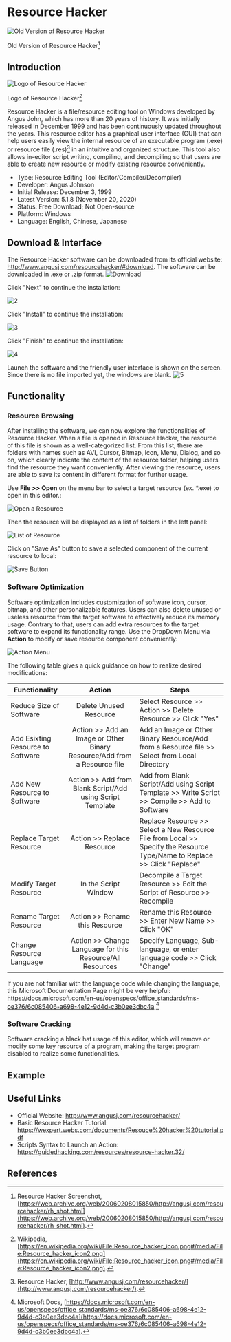 # Resource Hacker
![Old Version of Resource Hacker](https://web.archive.org/web/20060208015850im_/http://angusj.com/resourcehacker/specialmenu.gif)

Old Version of Resource Hacker[^1]
	
## Introduction
![Logo of Resource Hacker](https://upload.wikimedia.org/wikipedia/en/2/2f/Resource_hacker_icon.png)

Logo of Resource Hacker[^2]

Resource Hacker is a file/resource editing tool on Windows developed by Angus John, which has more than 20 years of history. It was initially released in December 1999 and has been continuously updated throughout the years. This resource editor has a graphical user interface (GUI) that can help users easily view the internal resource of an executable program (.exe) or resource file (.res)[^3] in an intuitive and organized structure. This tool also allows in-editor script writing, compiling, and decompiling so that users are able to create new resource or modify existing resource conveniently.

* Type: Resource Editing Tool (Editor/Compiler/Decompiler)
* Developer: Angus Johnson
* Initial Release: December 3, 1999
* Latest Version: 5.1.8 (November 20, 2020)
* Status: Free Download; Not Open-source
* Platform: Windows
* Language: English, Chinese, Japanese

## Download & Interface
The Resource Hacker software can be downloaded from its official website: http://www.angusj.com/resourcehacker/#download. The software can be downloaded in .exe or .zip format.
![Download](https://user-images.githubusercontent.com/47571034/158008900-d0373169-3b00-4e5c-bed2-209692ee8f1c.JPG)

Click "Next" to continue the installation:

![2](https://user-images.githubusercontent.com/47571034/158008976-9e3ad3b9-8cef-468d-92e4-56aedf60665c.JPG)

Click "Install" to continue the installation:

![3](https://user-images.githubusercontent.com/47571034/158008979-b2fca4e6-13fc-4372-9657-ab57dd54863e.JPG)

Click "Finish" to continue the installation:

![4](https://user-images.githubusercontent.com/47571034/158008982-ae649440-7219-4fd0-9d67-495286f19b93.JPG)

Launch the software and the friendly user interface is shown on the screen. Since there is no file imported yet, the windows are blank.
![5](https://user-images.githubusercontent.com/47571034/158008989-ef552ecf-8f00-4ea2-9f9e-0799c344ef09.JPG)

## Functionality
### Resource Browsing
After installing the software, we can now explore the functionalities of Resource Hacker. When a file is opened in Resource Hacker, the resource of this file is shown as a well-categorized list. From this list, there are folders with names such as AVI, Cursor, Bitmap, Icon, Menu, Dialog, and so on, which clearly indicate the content of the resource folder, helping users find the resource they want conveniently. After viewing the resource, users are able to save its content in different format for further usage.

Use **File >> Open** on the menu bar to select a target resource (ex. *.exe) to open in this editor.:

![Open a Resource](https://user-images.githubusercontent.com/47571034/158007676-1134f2f1-cc53-47dc-8546-cf8c4bbf2f0a.JPG)

Then the resource will be displayed as a list of folders in the left panel:

![List of Resource](https://user-images.githubusercontent.com/47571034/158007188-e58268d9-a31e-48b5-8d59-c38a8d9613c6.JPG)

Click on "Save As" button to save a selected component of the current resource to local:

![Save Button](https://user-images.githubusercontent.com/47571034/158007243-334afbfb-4992-4a0d-96f0-58b705825b19.JPG)

### Software Optimization
Software optimization includes customization of software icon, cursor, bitmap, and other personalizable features. Users can also delete unused or useless resource from the target software to effectively reduce its memory usage. Contrary to that, users can add extra resources to the target software to expand its functionality range. Use the DropDown Menu via **Action** to modify or save resource component conveniently:

![Action Menu](https://user-images.githubusercontent.com/47571034/158008810-01da07f7-d1a1-44ab-bc31-c4692cfdc3c1.JPG)

The following table gives a quick guidance on how to realize desired modifications:

| Functionality        | Action           | Steps |
| ------------- |:-------------:| ------------- |
| Reduce Size of Software | Delete Unused Resource | Select Resource >> Action >> Delete Resource >> Click "Yes" |
| Add Esixting Resource to Software | Action >> Add an Image or Other Binary Resource/Add from a Resource file | Add an Image or Other Binary Resource/Add from a Resource file >> Select from Local Directory |
| Add New Resource to Software | Action >> Add from Blank Script/Add using Script Template | Add from Blank Script/Add using Script Template >> Write Script >> Compile >> Add to Software|
| Replace Target Resource | Action >> Replace Resource | Replace Resource >> Select a New Resource File from Local >> Specify the Resource Type/Name to Replace >> Click "Replace" |
| Modify Target Resource | In the Script Window | Decompile a Target Resource >> Edit the Script of Resource >> Recompile |
| Rename Target Resource | Action >> Rename this Resource | Rename this Resource >> Enter New Name >> Click "OK" |
| Change Resource Language | Action >> Change Language for this Resource/All Resources | Specify Language, Sub-language, or enter language code >> Click "Change" |

If you are not familiar with the language code while changing the language, this Microsoft Documentation Page might be very helpful: https://docs.microsoft.com/en-us/openspecs/office_standards/ms-oe376/6c085406-a698-4e12-9d4d-c3b0ee3dbc4a [^4]

### Software Cracking
Software cracking a black hat usage of this editor, which will remove or modify some key resource of a program, making the target program disabled to realize some functionalities.

## Example

## Useful Links
* Official Website: http://www.angusj.com/resourcehacker/
* Basic Resource Hacker Tutorial: https://wexpert.webs.com/documents/Resouce%20hacker%20tutorial.pdf
* Scripts Syntax to Launch an Action: https://guidedhacking.com/resources/resource-hacker.32/

## References
[^1]: Resource Hacker Screenshot, [https://web.archive.org/web/20060208015850/http://angusj.com/resourcehacker/rh_shot.html](https://web.archive.org/web/20060208015850/http://angusj.com/resourcehacker/rh_shot.html).
[^2]: Wikipedia, [https://en.wikipedia.org/wiki/File:Resource_hacker_icon.png#/media/File:Resource_hacker_icon2.png](https://en.wikipedia.org/wiki/File:Resource_hacker_icon.png#/media/File:Resource_hacker_icon2.png).
[^3]: Resource Hacker, [http://www.angusj.com/resourcehacker/](http://www.angusj.com/resourcehacker/).
[^4]: Microsoft Docs, [https://docs.microsoft.com/en-us/openspecs/office_standards/ms-oe376/6c085406-a698-4e12-9d4d-c3b0ee3dbc4a](https://docs.microsoft.com/en-us/openspecs/office_standards/ms-oe376/6c085406-a698-4e12-9d4d-c3b0ee3dbc4a).
